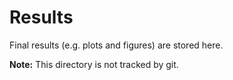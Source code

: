 # Results
Final results (e.g. plots and figures) are stored here.

__Note:__ This directory is not tracked by git.
